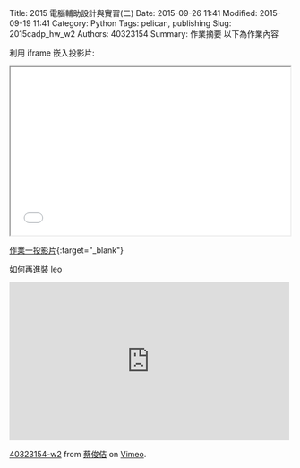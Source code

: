 Title: 2015 電腦輔助設計與實習(二)
Date: 2015-09-26 11:41
Modified: 2015-09-19 11:41
Category: Python
Tags: pelican, publishing
Slug: 2015cadp_hw_w2
Authors: 40323154
Summary: 作業摘要
以下為作業內容

利用 iframe 嵌入投影片:

<iframe src="cpw1.html" width="500" height="300"></iframe>

[作業一投影片](simplest.html){:target="_blank"}

如何再進裝 leo 
<iframe src="https://player.vimeo.com/video/145778681" width="500" height="282" frameborder="0" webkitallowfullscreen mozallowfullscreen allowfullscreen></iframe> <p><a href="https://vimeo.com/145778681">40323154-w2</a> from <a href="https://vimeo.com/user32614943">蔡俊佶</a> on <a href="https://vimeo.com">Vimeo</a>.</p>
